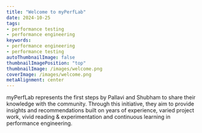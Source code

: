 ```yaml
---
title: "Welcome to myPerfLab"
date: 2024-10-25
tags:
- performance testing
- performance engineering
keywords:
- performance engineering
- performance testing
autoThumbnailImage: false
thumbnailImagePosition: "top"
thumbnailImage: /images/welcome.png
coverImage: /images/welcome.png
metaAlignment: center
---
```


myPerfLab represents the first steps by Pallavi and Shubham to share their knowledge with the community. Through this initiative, they aim to provide insights and recommendations built on years of experience, varied project work, vivid reading & experimentation and continuous learning in performance engineering.
<!--more-->

<!---{{< toc >}} -->
